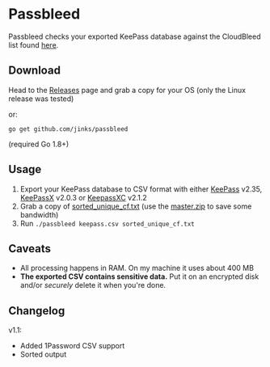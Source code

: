 # Passbleed
Passbleed checks your exported KeePass database against the CloudBleed list
found [here](https://github.com/pirate/sites-using-cloudflare).

## Download
Head to the [Releases](https://github.com/jinks/passbleed/releases) page and grab a copy for your OS (only the Linux release was tested)

or:
```
go get github.com/jinks/passbleed
```
(required Go 1.8+)

## Usage
1. Export your KeePass database to CSV format with either [KeePass](http://keepass.info/) v2.35, [KeePassX](https://www.keepassx.org/) v2.0.3 or [KeepassXC](https://keepassxc.org/) v2.1.2
2. Grab a copy of [sorted\_unique\_cf.txt](https://github.com/pirate/sites-using-cloudflare) (use the [master.zip](https://github.com/pirate/sites-using-cloudflare/archive/master.zip) to save some bandwidth)
3. Run `./passbleed keepass.csv sorted_unique_cf.txt`

## Caveats
* All processing happens in RAM. On my machine it uses about 400 MB
* __The exported CSV contains sensitive data.__ Put it on an encrypted disk and/or _securely_ delete it when you're done.

## Changelog
v1.1:
* Added 1Password CSV support
* Sorted output

